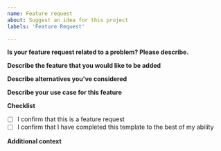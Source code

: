 ```yaml
---
name: Feature request
about: Suggest an idea for this project
labels: 'Feature Request'

---
```


<!--
DO NOT DELETE ANY PART OF THIS ISSUE TEMPLATE!
If any part is removed or improperly completed,
the issue will be closed automatically.

Thank you for taking the time to submit a FEATURE REQUEST for this project.
To ensure we have all the information necessary, please be sure to
carefully read all the primers below. This will ensure that we have
the necessary information to understand the problem.

1. Please be sure to fill in the issue template completely
and to the best of your ability so that we may understand your feature request.

2. Do NOT use this template for user error/help/support questions. If
this is for a help request, please go back and select the proper template.

Basic GitHub Comment Tutorial:
1. Logs
When pasting logs or code, type logs like so with ``` on either side.
```
Logs here.
```

2. Checkboxes
- [ ] This is a checkbox. To "check" the box put an x in the brackets like so
- [x] This is a checked box.

3. Comments
A block of text beginning with < !-- and ending with -- > is a comment.
You will see these throughout the issue template. Make sure you do not type your comments
between these characters or we will not be able to see what you wrote!

4. Links
To create a hyperlink, type the [text you want to link](followed by the url in parenthesis)
-->

**Is your feature request related to a problem? Please describe.**
<!-- A clear and concise description of what the problem is. Ex. I'm always frustrated when [...] -->


**Describe the feature that you would like to be added**
<!-- A clear and concise description of what you want to happen. If you can provide an example solution then even better! -->


**Describe alternatives you've considered**
<!-- A clear and concise description of any alternative solutions or features you've considered. -->

**Describe your use case for this feature**

**Checklist**
- [ ] I confirm that this is a feature request
- [ ] I confirm that I have completed this template to the best of my ability

**Additional context**
<!-- Add any other context or screenshots about the feature request here. -->


<!-- DO NOT REMOVE THIS LINE OR THE ISSUE WILL BE CLOSED AUTOMATICALLY. -->
